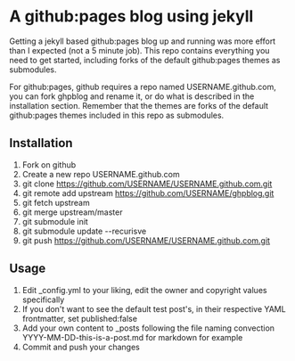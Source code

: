 A github:pages blog using jekyll
================================

Getting a jekyll based github:pages blog up and running was more effort than I expected (not a 5 minute job). This repo contains everything you need to get started, including forks of the default github:pages themes as submodules.

For github:pages, github requires a repo named USERNAME.github.com, you can fork ghpblog and rename it, or do what is described in the installation section. Remember that the themes are forks of the default github:pages themes included in this repo as submodules.

Installation
------------

1. Fork on github
2. Create a new repo USERNAME.github.com
3. git clone https://github.com/USERNAME/USERNAME.github.com.git
4. git remote add upstream https://github.com/USERNAME/ghpblog.git
5. git fetch upstream
6. git merge upstream/master
7. git submodule init
8. git submodule update --recurisve
9. git push https://github.com/USERNAME/USERNAME.github.com.git

Usage
-----

1. Edit \_config.yml to your liking, edit the owner and copyright values specifically
2. If you don't want to see the default test post's, in their respective YAML frontmatter, set published:false
3. Add your own content to \_posts following the file naming convection YYYY-MM-DD-this-is-a-post.md for markdown for example
4. Commit and push your changes